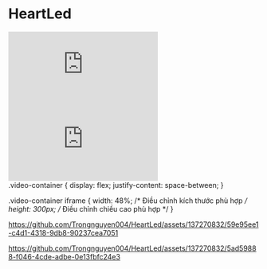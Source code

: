 # HeartLed
<div class="video-container">
  <iframe src="https://github.com/Trongnguyen004/HeartLed/assets/137270832/59e95ee1-c4d1-4318-9db8-90237cea7051" frameborder="0" allowfullscreen></iframe>
  <iframe src="https://github.com/Trongnguyen004/HeartLed/assets/137270832/5ad59888-f046-4cde-adbe-0e13fbfc24e3" frameborder="0" allowfullscreen></iframe>
</div>
.video-container {
  display: flex;
  justify-content: space-between;
}

.video-container iframe {
  width: 48%; /* Điều chỉnh kích thước phù hợp */
  height: 300px; /* Điều chỉnh chiều cao phù hợp */
}




https://github.com/Trongnguyen004/HeartLed/assets/137270832/59e95ee1-c4d1-4318-9db8-90237cea7051

https://github.com/Trongnguyen004/HeartLed/assets/137270832/5ad59888-f046-4cde-adbe-0e13fbfc24e3



